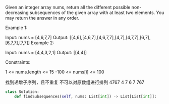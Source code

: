 Given an integer array nums, 
return all the different possible non-decreasing subsequences 
of the given array with at least two elements. 
You may return the answer in any order.

 

Example 1:

Input: nums = [4,6,7,7]
Output: [[4,6],[4,6,7],[4,6,7,7],[4,7],[4,7,7],[6,7],[6,7,7],[7,7]]
Example 2:

Input: nums = [4,4,3,2,1]
Output: [[4,4]]
 

Constraints:

1 <= nums.length <= 15
-100 <= nums[i] <= 100

找到递增子序列，且不重复
不可以对原数组进行排列
                                    4767
                    4               7           6               7
                  767


```python
class Solution:
    def findSubsequences(self, nums: List[int]) -> List[List[int]]:
          
        
        


```